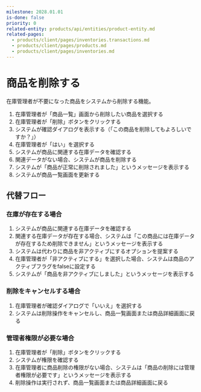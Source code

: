 ```yaml
---
milestone: 2028.01.01
is-done: false
priority: 0
related-entity: products/api/entities/product-entity.md
related-pages:
  - products/client/pages/inventories.transactions.md
  - products/client/pages/products.md
  - products/client/pages/inventories.md
---
```


# 商品を削除する

在庫管理者が不要になった商品をシステムから削除する機能。

1. 在庫管理者が「商品一覧」画面から削除したい商品を選択する
2. 在庫管理者が「削除」ボタンをクリックする
3. システムが確認ダイアログを表示する（「この商品を削除してもよろしいですか？」）
4. 在庫管理者が「はい」を選択する
5. システムが商品に関連する在庫データを確認する
6. 関連データがない場合、システムが商品を削除する
7. システムが「商品が正常に削除されました」というメッセージを表示する
8. システムが商品一覧画面を更新する

## 代替フロー

### 在庫が存在する場合

1. システムが商品に関連する在庫データを確認する
2. 関連する在庫データが存在する場合、システムは「この商品には在庫データが存在するため削除できません」というメッセージを表示する
3. システムは代わりに商品を非アクティブにするオプションを提案する
4. 在庫管理者が「非アクティブにする」を選択した場合、システムは商品のアクティブフラグをfalseに設定する
5. システムが「商品を非アクティブにしました」というメッセージを表示する

### 削除をキャンセルする場合

1. 在庫管理者が確認ダイアログで「いいえ」を選択する
2. システムは削除操作をキャンセルし、商品一覧画面または商品詳細画面に戻る

### 管理者権限が必要な場合

1. 在庫管理者が「削除」ボタンをクリックする
2. システムが権限を確認する
3. 在庫管理者に商品削除の権限がない場合、システムは「商品の削除には管理者権限が必要です」というメッセージを表示する
4. 削除操作は実行されず、商品一覧画面または商品詳細画面に戻る
